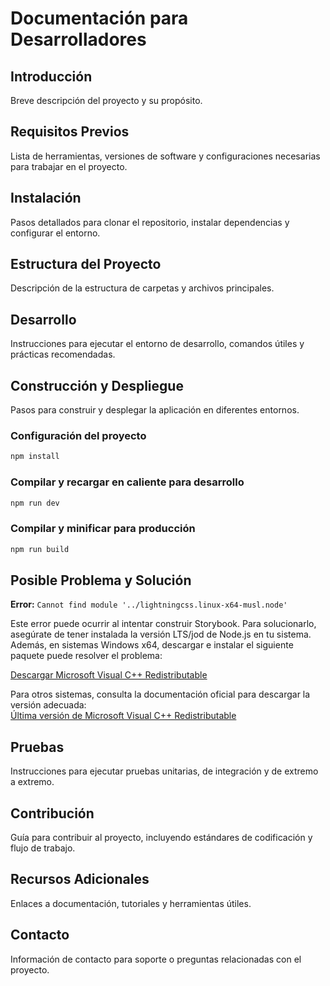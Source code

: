 # Documentación para Desarrolladores

## Introducción
Breve descripción del proyecto y su propósito.

## Requisitos Previos
Lista de herramientas, versiones de software y configuraciones necesarias para trabajar en el proyecto.

## Instalación
Pasos detallados para clonar el repositorio, instalar dependencias y configurar el entorno.

## Estructura del Proyecto
Descripción de la estructura de carpetas y archivos principales.

## Desarrollo
Instrucciones para ejecutar el entorno de desarrollo, comandos útiles y prácticas recomendadas.

## Construcción y Despliegue
Pasos para construir y desplegar la aplicación en diferentes entornos.

### Configuración del proyecto

```sh
npm install
```

### Compilar y recargar en caliente para desarrollo

```sh
npm run dev
```

### Compilar y minificar para producción

```sh
npm run build
```

## Posible Problema y Solución
**Error:** `Cannot find module '../lightningcss.linux-x64-musl.node'`

Este error puede ocurrir al intentar construir Storybook. Para solucionarlo, asegúrate de tener instalada la versión LTS/jod de Node.js en tu sistema. Además, en sistemas Windows x64, descargar e instalar el siguiente paquete puede resolver el problema:

[Descargar Microsoft Visual C++ Redistributable](https://aka.ms/vs/17/release/vc_redist.x64.exe)

Para otros sistemas, consulta la documentación oficial para descargar la versión adecuada:  
[Última versión de Microsoft Visual C++ Redistributable](https://learn.microsoft.com/en-us/cpp/windows/latest-supported-vc-redist?view=msvc-170#latest-microsoft-visual-c-redistributable-version)

## Pruebas
Instrucciones para ejecutar pruebas unitarias, de integración y de extremo a extremo.

## Contribución
Guía para contribuir al proyecto, incluyendo estándares de codificación y flujo de trabajo.

## Recursos Adicionales
Enlaces a documentación, tutoriales y herramientas útiles.

## Contacto
Información de contacto para soporte o preguntas relacionadas con el proyecto.